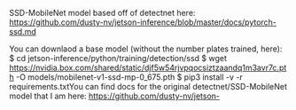 SSD-MobileNet model based off of detectnet here: https://github.com/dusty-nv/jetson-inference/blob/master/docs/pytorch-ssd.md

You can downlaod a base model (without the number plates trained, here):
$ cd jetson-inference/python/training/detection/ssd
$ wget https://nvidia.box.com/shared/static/djf5w54rjvpqocsiztzaandq1m3avr7c.pth -O models/mobilenet-v1-ssd-mp-0_675.pth
$ pip3 install -v -r requirements.txtYou can find docs for the original detectnet/SSD-MobileNet model that I am here: https://github.com/dusty-nv/jetson-
